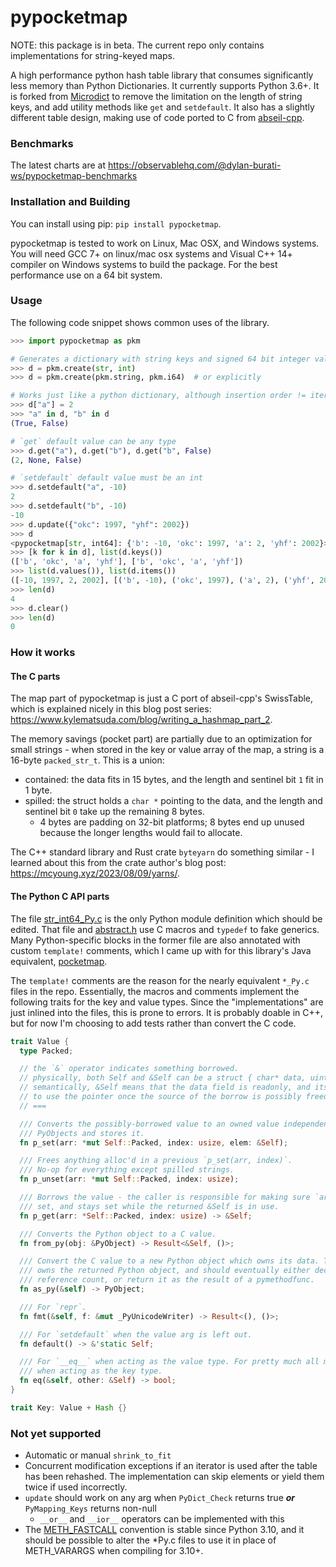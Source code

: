 # pypocketmap

NOTE: this package is in beta. The current repo only contains implementations
for string-keyed maps.

A high performance python hash table library that consumes significantly less
memory than Python Dictionaries. It currently supports Python 3.6+. It is forked from
[Microdict](https://github.com/touqir14/Microdict) to remove the limitation on the
length of string keys, and add utility methods like `get` and `setdefault`.
It also has a slightly different table design, making use of code ported to
C from [abseil-cpp](https://github.com/abseil/abseil-cpp).

### Benchmarks
The latest charts are at https://observablehq.com/@dylan-burati-ws/pypocketmap-benchmarks

### Installation and Building
You can install using pip: `pip install pypocketmap`.

pypocketmap is tested to work on Linux, Mac OSX, and Windows systems. You will need
GCC 7+ on linux/mac osx systems and Visual C++ 14+ compiler on Windows systems to
build the package. For the best performance use on a 64 bit system.

### Usage
The following code snippet shows common uses of the library.

```python
>>> import pypocketmap as pkm

# Generates a dictionary with string keys and signed 64 bit integer values.
>>> d = pkm.create(str, int)
>>> d = pkm.create(pkm.string, pkm.i64)  # or explicitly

# Works just like a python dictionary, although insertion order != iteration order
>>> d["a"] = 2
>>> "a" in d, "b" in d
(True, False)

# `get` default value can be any type
>>> d.get("a"), d.get("b"), d.get("b", False)
(2, None, False)

# `setdefault` default value must be an int
>>> d.setdefault("a", -10)
2
>>> d.setdefault("b", -10)
-10
>>> d.update({"okc": 1997, "yhf": 2002})
>>> d
<pypocketmap[str, int64]: {'b': -10, 'okc': 1997, 'a': 2, 'yhf': 2002}>
>>> [k for k in d], list(d.keys())
(['b', 'okc', 'a', 'yhf'], ['b', 'okc', 'a', 'yhf'])
>>> list(d.values()), list(d.items())
([-10, 1997, 2, 2002], [('b', -10), ('okc', 1997), ('a', 2), ('yhf', 2002)])
>>> len(d)
4
>>> d.clear()
>>> len(d)
0

```

### How it works

#### The C parts

The map part of pypocketmap is just a C port of abseil-cpp's SwissTable, which is explained nicely in this blog post series: https://www.kylematsuda.com/blog/writing_a_hashmap_part_2.

The memory savings (pocket part) are partially due to an optimization for small strings - when stored in
the key or value array of the map, a string is a 16-byte `packed_str_t`. This is a union:

- contained: the data fits in 15 bytes, and the length and sentinel bit `1` fit in 1 byte.
- spilled: the struct holds a `char *` pointing to the data, and the length and sentinel bit `0` take up
  the remaining 8 bytes.
  - 4 bytes are padding on 32-bit platforms; 8 bytes end up unused because the longer lengths would fail
    to allocate.

The C++ standard library and Rust crate `byteyarn` do something similar - I learned about this from
the crate author's blog post: https://mcyoung.xyz/2023/08/09/yarns/.

#### The Python C API parts

The file [str\_int64\_Py.c](./pypocketmap/str_int64_Py.c) is the only Python module definition which should
be edited. That file and [abstract.h](./pypocketmap/abstract.h) use C macros and `typedef` to fake generics.
Many Python-specific blocks in the former file are also annotated with custom `template!` comments, which
I came up with for this library's Java equivalent, [pocketmap](https://github.com/dylanburati/pocketmap).

The `template!` comments are the reason for the nearly equivalent `*_Py.c` files in the repo. Essentially,
the macros and comments implement the following traits for the key and value types. Since the
"implementations" are just inlined into the files, this is prone to errors. It is probably doable in C++,
but for now I'm choosing to add tests rather than convert the C code.

```rust
trait Value {
  type Packed;

  // the `&` operator indicates something borrowed.
  // physically, both Self and &Self can be a struct { char* data, uint64_t len }
  // semantically, &Self means that the data field is readonly, and its not safe
  // to use the pointer once the source of the borrow is possibly freed/dropped.
  // ===

  /// Converts the possibly-borrowed value to an owned value independent of any
  /// PyObjects and stores it.
  fn p_set(arr: *mut Self::Packed, index: usize, elem: &Self);

  /// Frees anything alloc'd in a previous `p_set(arr, index)`.
  /// No-op for everything except spilled strings.
  fn p_unset(arr: *mut Self::Packed, index: usize);

  /// Borrows the value - the caller is responsible for making sure `arr[index]` is
  /// set, and stays set while the returned &Self is in use.
  fn p_get(arr: *Self::Packed, index: usize) -> &Self;

  /// Converts the Python object to a C value.
  fn from_py(obj: &PyObject) -> Result<&Self, ()>;

  /// Convert the C value to a new Python object which owns its data. The caller
  /// owns the returned Python object, and should eventually either decrement its
  /// reference count, or return it as the result of a pymethodfunc.
  fn as_py(&self) -> PyObject;

  /// For `repr`.
  fn fmt(&self, f: &mut _PyUnicodeWriter) -> Result<(), ()>;

  /// For `setdefault` when the value arg is left out.
  fn default() -> &'static Self;

  /// For `__eq__` when acting as the value type. For pretty much all methods
  /// when acting as the key type.
  fn eq(&self, other: &Self) -> bool;
}

trait Key: Value + Hash {}
```

### Not yet supported

- Automatic or manual `shrink_to_fit`
- Concurrent modification exceptions if an iterator is used after the table has been rehashed. The
  implementation can skip elements or yield them twice if used incorrectly.
- `update` should work on any arg when `PyDict_Check` returns true ***or*** `PyMapping_Keys` returns non-null
    - `__or__` and `__ior__` operators can be implemented with this
- The [METH\_FASTCALL](https://docs.python.org/3/c-api/structures.html#c.METH_FASTCALL) convention is
  stable since Python 3.10, and it should be possible to alter the \*Py.c files to use it in place of
  METH\_VARARGS when compiling for 3.10+.

